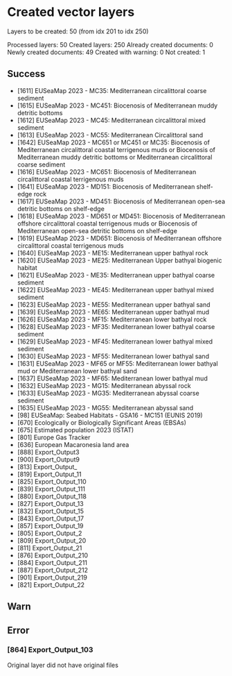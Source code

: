 # Created vector layers

Layers to be created: 50 (from idx 201 to idx 250)

Processed layers: 50
Created layers: 250
Already created documents: 0
Newly created documents: 49
Created with warning: 0
Not created: 1

## Success

- [1611] EUSeaMap 2023 - MC35: Mediterranean circalittoral coarse sediment
- [1615] EUSeaMap 2023 - MC451: Biocenosis of Mediterranean muddy detritic bottoms
- [1612] EUSeaMap 2023 - MC45: Mediterranean circalittoral mixed sediment
- [1613] EUSeaMap 2023 - MC55: Mediterranean Circalittoral sand
- [1642] EUSeaMap 2023 - MC651 or MC451 or MC35: Biocenosis of Mediterranean circalittoral coastal terrigenous muds or Biocenosis of Mediterranean muddy detritic bottoms or Mediterranean circalittoral coarse sediment
- [1616] EUSeaMap 2023 - MC651: Biocenosis of Mediterranean circalittoral coastal terrigenous muds
- [1641] EUSeaMap 2023 - MD151: Biocenosis of Mediterranean shelf-edge rock
- [1617] EUSeaMap 2023 - MD451: Biocenosis of Mediterranean open-sea detritic bottoms on shelf-edge
- [1618] EUSeaMap 2023 - MD651 or MD451: Biocenosis of Mediterranean offshore circalittoral coastal terrigenous muds or Biocenosis of Mediterranean open-sea detritic bottoms on shelf-edge
- [1619] EUSeaMap 2023 - MD651: Biocenosis of Mediterranean offshore circalittoral coastal terrigenous muds
- [1640] EUSeaMap 2023 - ME15: Mediterranean upper bathyal rock
- [1620] EUSeaMap 2023 - ME25: Mediterranean Upper bathyal biogenic habitat
- [1621] EUSeaMap 2023 - ME35: Mediterranean upper bathyal coarse sediment
- [1622] EUSeaMap 2023 - ME45: Mediterranean upper bathyal mixed sediment
- [1623] EUSeaMap 2023 - ME55: Mediterranean upper bathyal sand
- [1639] EUSeaMap 2023 - ME65: Mediterranean upper bathyal mud
- [1626] EUSeaMap 2023 - MF15: Mediterranean lower bathyal rock
- [1628] EUSeaMap 2023 - MF35: Mediterranean lower bathyal coarse sediment
- [1629] EUSeaMap 2023 - MF45: Mediterranean lower bathyal mixed sediment
- [1630] EUSeaMap 2023 - MF55: Mediterranean lower bathyal sand
- [1631] EUSeaMap 2023 - MF65 or MF55: Mediterranean lower bathyal mud or Mediterranean lower bathyal sand
- [1637] EUSeaMap 2023 - MF65: Mediterranean lower bathyal mud
- [1632] EUSeaMap 2023 - MG15: Mediterranean abyssal rock
- [1633] EUSeaMap 2023 - MG35: Mediterranean abyssal coarse sediment
- [1635] EUSeaMap 2023 - MG55: Mediterranean abyssal sand
- [98] EUSeaMap: Seabed Habitats  - GSA16 - MC151 (EUNIS 2019)
- [670] Ecologically or Biologically Significant Areas (EBSAs)
- [675] Estimated population 2023 (ISTAT)
- [801] Europe Gas Tracker
- [636] European Macaronesia land area
- [888] Export_Output3
- [900] Export_Output9
- [813] Export_Output_
- [819] Export_Output_11
- [825] Export_Output_110
- [839] Export_Output_111
- [880] Export_Output_118
- [827] Export_Output_13
- [832] Export_Output_15
- [843] Export_Output_17
- [857] Export_Output_19
- [805] Export_Output_2
- [809] Export_Output_20
- [811] Export_Output_21
- [876] Export_Output_210
- [884] Export_Output_211
- [887] Export_Output_212
- [901] Export_Output_219
- [821] Export_Output_22

## Warn

## Error

### [864] Export_Output_103

Original layer did not have original files
